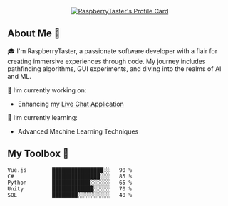 
<div align="center">
  <!-- 3D Profile Card with Purple Color -->
  <a href="https://github.com/RaspberryTaster">
    <img src="https://capsule-render.vercel.app/api?type=waving&color=gradient&height=300&section=header&text=RaspberryTaster&fontSize=90&animation=fadeIn&fontAlignY=38&desc=Innovative%20Coder%20&%20Tech%20Enthusiast&descAlignY=51&descAlign=62&color=0:8a2be2,100:8a2be2" alt="RaspberryTaster's Profile Card"/>
  </a>
</div>


<!-- Other sections of your README -->



## About Me 🚀

🎓 I'm RaspberryTaster, a passionate software developer with a flair for creating immersive experiences through code. My journey includes pathfinding algorithms, GUI experiments, and diving into the realms of AI and ML.

🔭 I’m currently working on:
- Enhancing my [Live Chat Application](https://github.com/RaspberryTaster/live-chat)

🌱 I’m currently learning:
- Advanced Machine Learning Techniques

## My Toolbox 🧰

```text
Vue.js        ████████████████░░   90 %
C#            ███████████████░░░   85 %
Python        ████████████░░░░░░   65 %
Unity         █████████████░░░░░   70 %
SQL           ████████░░░░░░░░░░   40 %
